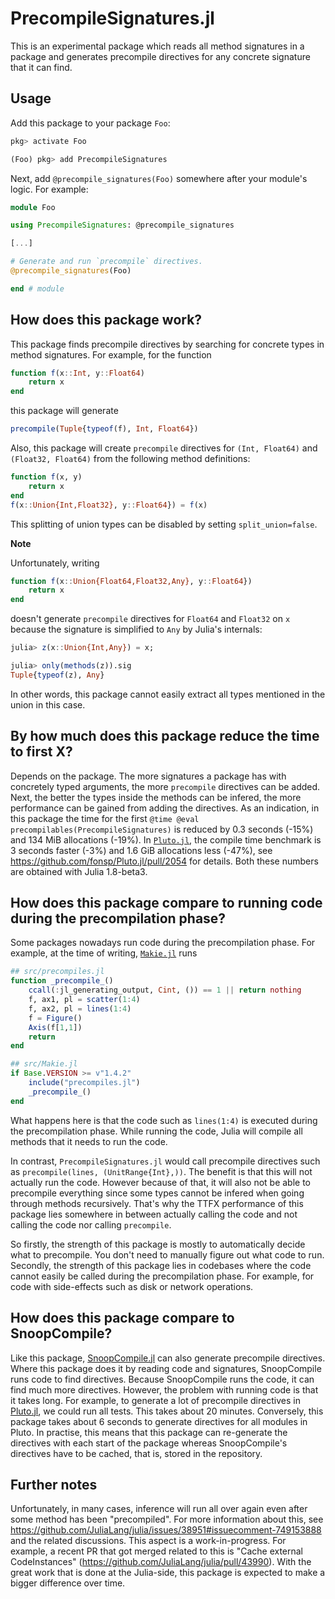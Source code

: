# PrecompileSignatures.jl

This is an experimental package which reads all method signatures in a package and generates precompile directives for any concrete signature that it can find.

## Usage

Add this package to your package `Foo`:

```julia
pkg> activate Foo

(Foo) pkg> add PrecompileSignatures
```

Next, add `@precompile_signatures(Foo)` somewhere after your module's logic.
For example:

```julia
module Foo

using PrecompileSignatures: @precompile_signatures

[...]

# Generate and run `precompile` directives.
@precompile_signatures(Foo)

end # module
```

## How does this package work?

This package finds precompile directives by searching for concrete types in method signatures.
For example, for the function
```julia
function f(x::Int, y::Float64)
    return x
end
```

this package will generate

```julia
precompile(Tuple{typeof(f), Int, Float64})
```

Also, this package will create `precompile` directives for `(Int, Float64)` and `(Float32, Float64)` from the following method definitions:

```julia
function f(x, y)
    return x
end
f(x::Union{Int,Float32}, y::Float64}) = f(x)
```

This splitting of union types can be disabled by setting `split_union=false`.

**Note**

Unfortunately, writing

```julia
function f(x::Union{Float64,Float32,Any}, y::Float64})
    return x
end
```

doesn't generate `precompile` directives for `Float64` and `Float32` on `x` because the signature is simplified to `Any` by Julia's internals:

```julia
julia> z(x::Union{Int,Any}) = x;

julia> only(methods(z)).sig
Tuple{typeof(z), Any}
```

In other words, this package cannot easily extract all types mentioned in the union in this case.

## By how much does this package reduce the time to first X?

Depends on the package.
The more signatures a package has with concretely typed arguments, the more `precompile` directives can be added.
Next, the better the types inside the methods can be infered, the more performance can be gained from adding the directives.
As an indication, in this package the time for the first `@time @eval precompilables(PrecompileSignatures)` is reduced by 0.3 seconds (-15%) and 134 MiB allocations (-19%).
In [`Pluto.jl`](https://github.com/fonsp/Pluto.jl), the compile time benchmark is 3 seconds faster (-3%) and 1.6 GiB allocations less (-47%), see https://github.com/fonsp/Pluto.jl/pull/2054 for details.
Both these numbers are obtained with Julia 1.8-beta3.

## How does this package compare to running code during the precompilation phase?

Some packages nowadays run code during the precompilation phase.
For example, at the time of writing, [`Makie.jl`](https://github.com/JuliaPlots/Makie.jl) runs

```julia
## src/precompiles.jl
function _precompile_()
    ccall(:jl_generating_output, Cint, ()) == 1 || return nothing
    f, ax1, pl = scatter(1:4)
    f, ax2, pl = lines(1:4)
    f = Figure()
    Axis(f[1,1])
    return
end

## src/Makie.jl
if Base.VERSION >= v"1.4.2"
    include("precompiles.jl")
    _precompile_()
end
```

What happens here is that the code such as `lines(1:4)` is executed during the precompilation phase.
While running the code, Julia will compile all methods that it needs to run the code.

In contrast, `PrecompileSignatures.jl` would call precompile directives such as `precompile(lines, (UnitRange{Int},))`.
The benefit is that this will not actually run the code.
However because of that, it will also not be able to precompile everything since some types cannot be infered when going through methods recursively.
That's why the TTFX performance of this package lies somewhere in between actually calling the code and not calling the code nor calling `precompile`.

So firstly, the strength of this package is mostly to automatically decide what to precompile.
You don't need to manually figure out what code to run.
Secondly, the strength of this package lies in codebases where the code cannot easily be called during the precompilation phase.
For example, for code with side-effects such as disk or network operations.

## How does this package compare to SnoopCompile?

Like this package, [SnoopCompile.jl](https://github.com/timholy/SnoopCompile.jl) can also generate precompile directives.
Where this package does it by reading code and signatures, SnoopCompile runs code to find directives.
Because SnoopCompile runs the code, it can find much more directives.
However, the problem with running code is that it takes long.
For example, to generate a lot of precompile directives in [Pluto.jl](https://github.com/fonsp/Pluto.jl), we could run all tests.
This takes about 20 minutes.
Conversely, this package takes about 6 seconds to generate directives for all modules in Pluto.
In practise, this means that this package can re-generate the directives with each start of the package whereas SnoopCompile's directives have to be cached, that is, stored in the repository.

## Further notes

Unfortunately, in many cases, inference will run all over again even after some method has been "precompiled".
For more information about this, see https://github.com/JuliaLang/julia/issues/38951#issuecomment-749153888 and the related discussions.
This aspect is a work-in-progress.
For example, a recent PR that got merged related to this is "Cache external CodeInstances" (https://github.com/JuliaLang/julia/pull/43990).
With the great work that is done at the Julia-side, this package is expected to make a bigger difference over time.
